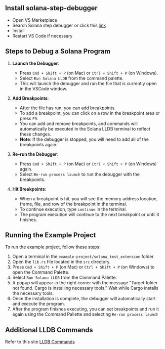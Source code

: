 ## Install solana-step-debugger

- Open VS Marketplace
- Search Solana step debugger or click this [link](https://marketplace.visualstudio.com/items?itemName=limechain.solana-step-debugger)
- Install
- Restart VS Code if necessary

## Steps to Debug a Solana Program

1. **Launch the Debugger**:

   - Press `Cmd + Shift + P` (on Mac) or `Ctrl + Shift + P` (on Windows).
   - Select `Run Solana LLDB` from the command palette.
   - This will launch the debugger and run the file that is currently open in the VSCode window.

2. **Add Breakpoints**:

   - After the file has run, you can add breakpoints.
   - To add a breakpoint, you can click on a row in the breakpoint area or press `F9`.
   - You can add and remove breakpoints, and commands will automatically be executed in the Solana LLDB terminal to reflect these changes.
   - **Note**: If the debugger is stopped, you will need to add all of the breakpoints again.

3. **Re-run the Debugger**:

   - Press `Cmd + Shift + P` (on Mac) or `Ctrl + Shift + P` (on Windows) again.
   - Select `Re-run process launch` to run the debugger with the breakpoints.

4. **Hit Breakpoints**:
   - When a breakpoint is hit, you will see the memory address location, frame, file, and row of the breakpoint in the terminal.
   - To continue execution, type `continue` in the terminal.
   - The program execution will continue to the next breakpoint or until it finishes.

## Running the Example Project

To run the example project, follow these steps:

1. Open a terminal in the `example-project/solana_test_extension` folder.
2. Open the `lib.rs` file located in the `src` directory.
3. Press `Cmd + Shift + P` (on Mac) or `Ctrl + Shift + P` (on Windows) to open the Command Palette.
4. Select `Run Solana LLDB` from the Command Palette.
5. A popup will appear in the right corner with the message "Target folder not found. Cargo is installing necessary tools." Wait while Cargo installs the necessary tools.
6. Once the installation is complete, the debugger will automatically start and execute the program.
7. After the program finishes executing, you can set breakpoints and run it again using the Command Pallette and selecting `Re-run process launch`

## Additional LLDB Commands

Refer to this site [LLDB Commands](https://lldb.llvm.org/use/map.html)
